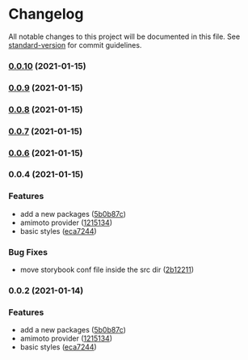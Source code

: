 # Changelog

All notable changes to this project will be documented in this file. See [standard-version](https://github.com/conventional-changelog/standard-version) for commit guidelines.

### [0.0.10](https://github.com/digitalcube/galaxy/compare/@digitalcube/galaxy-amimoto@v0.0.9...@digitalcube/galaxy-amimoto@v0.0.10) (2021-01-15)

### [0.0.9](https://github.com/digitalcube/galaxy/compare/@digitalcube/galaxy-amimoto@v0.0.8...@digitalcube/galaxy-amimoto@v0.0.9) (2021-01-15)

### [0.0.8](https://github.com/digitalcube/galaxy/compare/@digitalcube/galaxy-amimoto@v0.0.7...@digitalcube/galaxy-amimoto@v0.0.8) (2021-01-15)

### [0.0.7](https://github.com/digitalcube/galaxy/compare/@digitalcube/galaxy-amimoto@v0.0.6...@digitalcube/galaxy-amimoto@v0.0.7) (2021-01-15)

### [0.0.6](https://github.com/digitalcube/galaxy/compare/@digitalcube/galaxy-amimoto@v0.0.4...@digitalcube/galaxy-amimoto@v0.0.6) (2021-01-15)

### 0.0.4 (2021-01-15)


### Features

* add a new packages ([5b0b87c](https://github.com/digitalcube/galaxy/commit/5b0b87ce3b668334be8e8c74d05acf0870c8d051))
* amimoto provider ([1215134](https://github.com/digitalcube/galaxy/commit/12151345f2d92c8feaa545da7dbb7f3346c4ca28))
* basic styles ([eca7244](https://github.com/digitalcube/galaxy/commit/eca7244ad33bba879a5d1aff2e949a66d605e6f9))


### Bug Fixes

* move storybook conf file inside the src dir ([2b12211](https://github.com/digitalcube/galaxy/commit/2b12211363d60659624b75e02816fa8cbce7875f))

### 0.0.2 (2021-01-14)


### Features

* add a new packages ([5b0b87c](https://github.com/digitalcube/galaxy/commit/5b0b87ce3b668334be8e8c74d05acf0870c8d051))
* amimoto provider ([1215134](https://github.com/digitalcube/galaxy/commit/12151345f2d92c8feaa545da7dbb7f3346c4ca28))
* basic styles ([eca7244](https://github.com/digitalcube/galaxy/commit/eca7244ad33bba879a5d1aff2e949a66d605e6f9))
